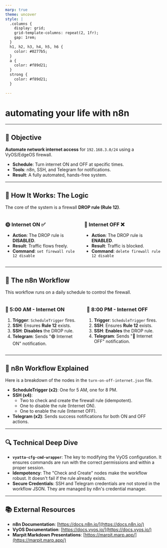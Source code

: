 ```yaml
---
marp: true
theme: uncover
style: |
  .columns {
    display: grid;
    grid-template-columns: repeat(2, 1fr);
    gap: 1rem;
  }
  h1, h2, h3, h4, h5, h6 {
    color: #0277b5;
  }
  a {
    color: #f89d21;
  }
  strong {
    color: #f89d21;
  }
  
---
```


#  automating your life with n8n

---

## 🎯 Objective

**Automate network internet access** for `192.168.3.0/24` using a VyOS/EdgeOS firewall.

- **Schedule**: Turn internet ON and OFF at specific times.
- **Tools**: n8n, SSH, and Telegram for notifications.
- **Result**: A fully automated, hands-free system.

---

## 🔧 How It Works: The Logic

The core of the system is a firewall **DROP rule (Rule 12)**.

<div class="columns">
<div>

### 🌞 Internet ON ✅

- **Action**: The DROP rule is **DISABLED**.
- **Result**: Traffic flows freely.
- **Command**: `set firewall rule 12 disable`

</div>
<div>

### 🌚 Internet OFF ❌

- **Action**: The DROP rule is **ENABLED**.
- **Result**: Traffic is blocked.
- **Command**: `delete firewall rule 12 disable`

</div>
</div>

---

## 🔄 The n8n Workflow

This workflow runs on a daily schedule to control the firewall.

<div class="columns">
<div>

### 🌅 5:00 AM - Internet ON

1.  **Trigger**: `ScheduleTrigger` fires.
2.  **SSH**: Ensures **Rule 12** exists.
3.  **SSH**: **Disables** the DROP rule.
4.  **Telegram**: Sends "🟢 Internet ON" notification.

</div>
<div>

### 🌃 8:00 PM - Internet OFF

1.  **Trigger**: `ScheduleTrigger` fires.
2.  **SSH**: Ensures **Rule 12** exists.
3.  **SSH**: **Enables** the DROP rule.
4.  **Telegram**: Sends "🔴 Internet OFF" notification.

</div>
</div>

---

## 🤖 n8n Workflow Explained

Here is a breakdown of the nodes in the `turn-on-off-internet.json` file.

- **ScheduleTrigger (x2)**: One for 5 AM, one for 8 PM.
- **SSH (x4)**:
    - Two to check and create the firewall rule (idempotent).
    - One to disable the rule (Internet ON).
    - One to enable the rule (Internet OFF).
- **Telegram (x2)**: Sends success notifications for both ON and OFF actions.

---

## 🔍 Technical Deep Dive

- **`vyatta-cfg-cmd-wrapper`**: The key to modifying the VyOS configuration. It ensures commands are run with the correct permissions and within a proper session.
- **Idempotency**: The "Check and Create" nodes make the workflow robust. It doesn't fail if the rule already exists.
- **Secure Credentials**: SSH and Telegram credentials are not stored in the workflow JSON. They are managed by n8n's credential manager.

---

## 📚 External Resources

- **n8n Documentation**: [https://docs.n8n.io/](https://docs.n8n.io/)
- **VyOS Documentation**: [https://docs.vyos.io/](https://docs.vyos.io/)
- **Marpit Markdown Presentations**: [https://marpit.marp.app/](https://marpit.marp.app/)